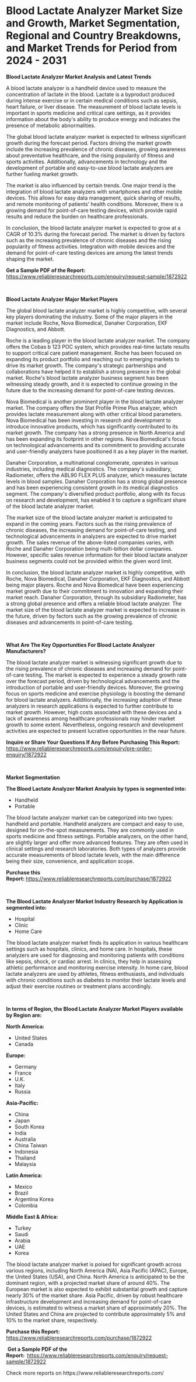 <p><h1>Blood Lactate Analyzer Market Size and Growth, Market Segmentation, Regional and Country Breakdowns, and Market Trends for Period from 2024 -  2031</h1></p><p><strong>Blood Lactate Analyzer Market Analysis and Latest Trends</strong></p>
<p><p>A blood lactate analyzer is a handheld device used to measure the concentration of lactate in the blood. Lactate is a byproduct produced during intense exercise or in certain medical conditions such as sepsis, heart failure, or liver disease. The measurement of blood lactate levels is important in sports medicine and critical care settings, as it provides information about the body's ability to produce energy and indicates the presence of metabolic abnormalities.</p><p>The global blood lactate analyzer market is expected to witness significant growth during the forecast period. Factors driving the market growth include the increasing prevalence of chronic diseases, growing awareness about preventative healthcare, and the rising popularity of fitness and sports activities. Additionally, advancements in technology and the development of portable and easy-to-use blood lactate analyzers are further fueling market growth.</p><p>The market is also influenced by certain trends. One major trend is the integration of blood lactate analyzers with smartphones and other mobile devices. This allows for easy data management, quick sharing of results, and remote monitoring of patients' health conditions. Moreover, there is a growing demand for point-of-care testing devices, which provide rapid results and reduce the burden on healthcare professionals.</p><p>In conclusion, the blood lactate analyzer market is expected to grow at a CAGR of 10.3% during the forecast period. The market is driven by factors such as the increasing prevalence of chronic diseases and the rising popularity of fitness activities. Integration with mobile devices and the demand for point-of-care testing devices are among the latest trends shaping the market.</p></p>
<p><strong>Get a Sample PDF of the Report:&nbsp;</strong> <a href="https://www.reliableresearchreports.com/enquiry/request-sample/1872922">https://www.reliableresearchreports.com/enquiry/request-sample/1872922</a></p>
<p>&nbsp;</p>
<p><strong>Blood Lactate Analyzer Major Market Players</strong></p>
<p><p>The global blood lactate analyzer market is highly competitive, with several key players dominating the industry. Some of the major players in the market include Roche, Nova Biomedical, Danaher Corporation, EKF Diagnostics, and Abbott. </p><p>Roche is a leading player in the blood lactate analyzer market. The company offers the Cobas b 123 POC system, which provides real-time lactate results to support critical care patient management. Roche has been focused on expanding its product portfolio and reaching out to emerging markets to drive its market growth. The company's strategic partnerships and collaborations have helped it to establish a strong presence in the global market. Roche's blood lactate analyzer business segment has been witnessing steady growth, and it is expected to continue growing in the future due to the increasing demand for point-of-care testing devices.</p><p>Nova Biomedical is another prominent player in the blood lactate analyzer market. The company offers the Stat Profile Prime Plus analyzer, which provides lactate measurement along with other critical blood parameters. Nova Biomedical has been investing in research and development to introduce innovative products, which has significantly contributed to its market growth. The company has a strong presence in North America and has been expanding its footprint in other regions. Nova Biomedical's focus on technological advancements and its commitment to providing accurate and user-friendly analyzers have positioned it as a key player in the market.</p><p>Danaher Corporation, a multinational conglomerate, operates in various industries, including medical diagnostics. The company's subsidiary, Radiometer, offers the ABL90 FLEX PLUS analyzer, which measures lactate levels in blood samples. Danaher Corporation has a strong global presence and has been experiencing consistent growth in its medical diagnostics segment. The company's diversified product portfolio, along with its focus on research and development, has enabled it to capture a significant share of the blood lactate analyzer market.</p><p>The market size of the blood lactate analyzer market is anticipated to expand in the coming years. Factors such as the rising prevalence of chronic diseases, the increasing demand for point-of-care testing, and technological advancements in analyzers are expected to drive market growth. The sales revenue of the above-listed companies varies, with Roche and Danaher Corporation being multi-billion dollar companies. However, specific sales revenue information for their blood lactate analyzer business segments could not be provided within the given word limit.</p><p>In conclusion, the blood lactate analyzer market is highly competitive, with Roche, Nova Biomedical, Danaher Corporation, EKF Diagnostics, and Abbott being major players. Roche and Nova Biomedical have been experiencing market growth due to their commitment to innovation and expanding their market reach. Danaher Corporation, through its subsidiary Radiometer, has a strong global presence and offers a reliable blood lactate analyzer. The market size of the blood lactate analyzer market is expected to increase in the future, driven by factors such as the growing prevalence of chronic diseases and advancements in point-of-care testing.</p></p>
<p>&nbsp;</p>
<p><strong>What Are The Key Opportunities For Blood Lactate Analyzer Manufacturers?</strong></p>
<p><p>The blood lactate analyzer market is witnessing significant growth due to the rising prevalence of chronic diseases and increasing demand for point-of-care testing. The market is expected to experience a steady growth rate over the forecast period, driven by technological advancements and the introduction of portable and user-friendly devices. Moreover, the growing focus on sports medicine and exercise physiology is boosting the demand for blood lactate analyzers. Additionally, the increasing adoption of these analyzers in research applications is expected to further contribute to market growth. However, high costs associated with these devices and a lack of awareness among healthcare professionals may hinder market growth to some extent. Nevertheless, ongoing research and development activities are expected to present lucrative opportunities in the near future.</p></p>
<p><strong>Inquire or Share Your Questions If Any Before Purchasing This Report:</strong> <a href="https://www.reliableresearchreports.com/enquiry/pre-order-enquiry/1872922">https://www.reliableresearchreports.com/enquiry/pre-order-enquiry/1872922</a></p>
<p>&nbsp;</p>
<p><strong>Market Segmentation</strong></p>
<p><strong>The Blood Lactate Analyzer Market Analysis by types is segmented into:</strong></p>
<p><ul><li>Handheld</li><li>Portable</li></ul></p>
<p><p>The blood lactate analyzer market can be categorized into two types: handheld and portable. Handheld analyzers are compact and easy to use, designed for on-the-spot measurements. They are commonly used in sports medicine and fitness settings. Portable analyzers, on the other hand, are slightly larger and offer more advanced features. They are often used in clinical settings and research laboratories. Both types of analyzers provide accurate measurements of blood lactate levels, with the main difference being their size, convenience, and application scope.</p></p>
<p><strong>Purchase this Report:&nbsp;</strong><a href="https://www.reliableresearchreports.com/purchase/1872922">https://www.reliableresearchreports.com/purchase/1872922</a></p>
<p>&nbsp;</p>
<p><strong>The Blood Lactate Analyzer Market Industry Research by Application is segmented into:</strong></p>
<p><ul><li>Hospital</li><li>Clinic</li><li>Home Care</li></ul></p>
<p><p>The blood lactate analyzer market finds its application in various healthcare settings such as hospitals, clinics, and home care. In hospitals, these analyzers are used for diagnosing and monitoring patients with conditions like sepsis, shock, or cardiac arrest. In clinics, they help in assessing athletic performance and monitoring exercise intensity. In home care, blood lactate analyzers are used by athletes, fitness enthusiasts, and individuals with chronic conditions such as diabetes to monitor their lactate levels and adjust their exercise routines or treatment plans accordingly.</p></p>
<p>&nbsp;</p>
<p><strong>In terms of Region, the Blood Lactate Analyzer Market Players available by Region are:</strong></p>
<p>
    <p> <strong> North America: </strong>
        <ul>
            <li>United States</li>
            <li>Canada</li>
        </ul>
        </p> 
    <p> <strong> Europe: </strong>
        <ul>
            <li>Germany</li>
            <li>France</li>
            <li>U.K.</li>
            <li>Italy</li>
            <li>Russia</li>
        </ul>
        </p> 
    <p> <strong> Asia-Pacific: </strong>
        <ul>
            <li>China</li>
            <li>Japan</li>
            <li>South Korea</li>
            <li>India</li>
            <li>Australia</li>
            <li>China Taiwan</li>
            <li>Indonesia</li>
            <li>Thailand</li>
            <li>Malaysia</li>
        </ul>
        </p> 
    <p> <strong> Latin America: </strong>
        <ul>
            <li>Mexico</li>
            <li>Brazil</li>
            <li>Argentina Korea</li>
            <li>Colombia</li>
        </ul>
        </p> 
    <p> <strong> Middle East & Africa: </strong>
        <ul>
            <li>Turkey</li>
            <li>Saudi</li>
            <li>Arabia</li>
            <li>UAE</li>
            <li>Korea</li>
        </ul>
    </p>
    </p>
<p><p>The blood lactate analyzer market is poised for significant growth across various regions, including North America (NA), Asia Pacific (APAC), Europe, the United States (USA), and China. North America is anticipated to be the dominant region, with a projected market share of around 40%. The European market is also expected to exhibit substantial growth and capture nearly 30% of the market share. Asia Pacific, driven by robust healthcare infrastructure development and increasing demand for point-of-care devices, is estimated to witness a market share of approximately 20%. The United States and China are projected to contribute approximately 5% and 10% to the market share, respectively.</p></p>
<p><strong>Purchase this Report: </strong><a href="https://www.reliableresearchreports.com/purchase/1872922">https://www.reliableresearchreports.com/purchase/1872922</a></p>
<p>&nbsp;<strong>Get a Sample PDF of the Report:&nbsp;&nbsp;</strong><a href="https://www.reliableresearchreports.com/enquiry/request-sample/1872922">https://www.reliableresearchreports.com/enquiry/request-sample/1872922</a></p>
<p><strong></strong></p>
<p>Check more reports on https://www.reliableresearchreports.com/</p>